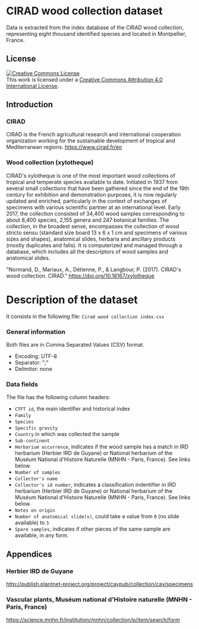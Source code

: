 # CIRAD wood collection dataset


Data is extracted from the index database of the CIRAD wood collection, representing eight thousand identified species and located in Montpellier, France. 
## License
<a rel="license" href="http://creativecommons.org/licenses/by/4.0/"><img alt="Creative Commons License" style="border-width:0" src="https://i.creativecommons.org/l/by/4.0/88x31.png" /></a><br />This work is licensed under a <a rel="license" href="http://creativecommons.org/licenses/by/4.0/">Creative Commons Attribution 4.0 International License</a>.
## Introduction
### CIRAD
CIRAD is the French agricultural research and international cooperation organization working for the sustainable development of tropical and Mediterranean regions.
https://www.cirad.fr/en
### Wood collection (xylotheque)
CIRAD's xylotheque is one of the most important wood collections of tropical and temperate species available to date. Initiated in 1937 from several small collections that have been gathered since the end of the 19th century for exhibition and demonstration purposes, it is now regularly updated and enriched, particularly in the context of exchanges of specimens with various scientific partner at an international level. Early 2017, the collection consisted of 34,400 wood samples corresponding to about 8,400 species, 2,155 genera and 247 botanical families. The collection, in the broadest sense, encompasses the collection of wood stricto sensu (standard size board 13 x 6 x 1 cm and specimens of various sizes and shapes), anatomical slides, herbaria and ancillary products (mostly duplicates and falls). It is computerized and managed through a database, which includes all the descriptors of wood samples and anatomical slides.

"Normand, D., Mariaux, A., Détienne, P., & Langbour, P. (2017). CIRAD's wood collection. CIRAD." 
https://doi.org/10.18167/xylotheque
# Description of the dataset
It consists in the following file: `Cirad wood collection index.csv`
### General information
Both files are in Comma Separated Values (CSV) format.
* Encoding: UTF-8
* Separator: ";"
* Delimitor: none
### Data fields
The file has the following column headers:
- `CTFT id`, the main identifier and historical index 
- `Family`
- `Species`
- `Specific gravity`
- `Country` in which was collected the sample
- `Sub-continent`
- `Herbarium occurrence`, indicates if the wood sample has a match in IRD herbarium (Herbier IRD de Guyane) or National herbarium of the Muséum National d'Histoire Naturelle (MNHN - Paris, France). See links below. 
- `Number of samples`
- `Collector's name`
- `Collector's id number`, indicates a classification indentifier in IRD herbarium (Herbier IRD de Guyane) or National herbarium of the Muséum National d'Histoire Naturelle (MNHN - Paris, France). See links below. 
- `Notes on origin`
- `Number of anatomical slide(s)`, could take a value from `0` (no slide available) to `3`
- `Spare samples`, indicates if other pieces of the same sample are available, in any form.

## Appendices
### Herbier IRD de Guyane
http://publish.plantnet-project.org/project/caypub/collection/cay/specimens

### Vascular plants, Muséum national d'Histoire naturelle (MNHN - Paris, France)
https://science.mnhn.fr/institution/mnhn/collection/p/item/search/form